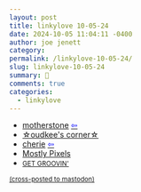 ```yaml
---
layout: post
title: 𝚕𝚒𝚗𝚔𝚢𝚕𝚘𝚟𝚎 𝟷𝟶-𝟶𝟻-𝟸𝟺
date: 2024-10-05 11:04:11 -0400
author: joe jenett
category: 
permalink: /linkylove-10-05-24/
slug: linkylove-10-05-24
summary: 🎈
comments: true
categories:
  - linkylove
---
```

<ul class="linkylove">
	<li><a title="Avery" href="https://motherstone.co/">motherstone</a>  <a title="source" href="https://theadlibclub.neocities.org/members"><span style="color:blue;">&#8678;</span></a></li>
	<li><a title="oudkee" href="https://oudkee.neocities.org/">☆oudkee's corner☆</a></li>
	<li><a title="cherie" href="https://cherie.nekoweb.org/">cherie</a>  <a title="source" href="https://pantson.xandra.cc/members"><span style="color:blue;">&#8678;</span></a></li>
	<li><a title="Mostly Pixels" href="https://mostlypixels.com/">Mostly Pixels</a></li>
	<li><a title="Sun" href="https://sunpop.neocities.org/"><small>GET GROOVIN'</small></a></li>
</ul>
<a href="https://brid.gy/publish/mastodon"><small>(cross-posted to mastodon)</small></a>